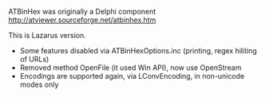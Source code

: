 ATBinHex was originally a Delphi component http://atviewer.sourceforge.net/atbinhex.htm

This is Lazarus version.

* Some features disabled via ATBinHexOptions.inc (printing, regex hiliting of URLs)
* Removed method OpenFile (it used Win API), now use OpenStream
* Encodings are supported again, via LConvEncoding, in non-unicode modes only
